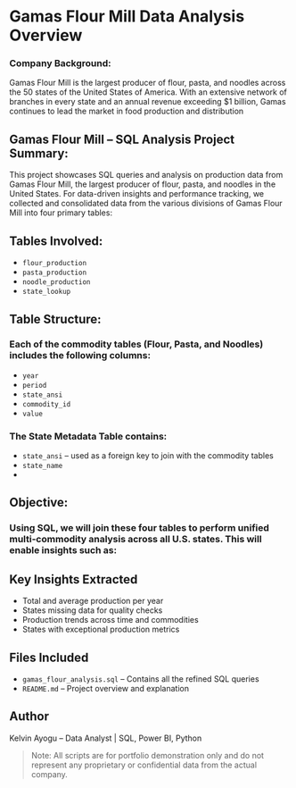 # Gamas Flour Mill Data Analysis Overview
### Company Background:
Gamas Flour Mill is the largest producer of flour, pasta, and noodles across the 50 states of the United States of America. With an extensive network of branches in every state and an annual revenue exceeding $1 billion, Gamas continues to lead the market in food production and distribution


## Gamas Flour Mill – SQL Analysis Project Summary:

This project showcases SQL queries and analysis on production data from Gamas Flour Mill, the largest producer of flour, pasta, and noodles in the United States. For data-driven insights and performance tracking, we collected and consolidated data from the various divisions of Gamas Flour Mill into four primary tables:

## Tables Involved:
- `flour_production`
- `pasta_production`
- `noodle_production`
- `state_lookup`
  
## Table Structure:
### Each of the commodity tables (Flour, Pasta, and Noodles) includes the following columns:
- `year`
- `period`
- `state_ansi`
- `commodity_id`
- `value`

### The State Metadata Table contains:
- `state_ansi`  – used as a foreign key to join with the commodity tables
- `state_name`
- 
## Objective:
### Using SQL, we will join these four tables to perform unified multi-commodity analysis across all U.S. states. This will enable insights such as:


## Key Insights Extracted
- Total and average production per year
- States missing data for quality checks
- Production trends across time and commodities
- States with exceptional production metrics

## Files Included
- `gamas_flour_analysis.sql` – Contains all the refined SQL queries
- `README.md` – Project overview and explanation

## Author
Kelvin Ayogu – Data Analyst | SQL, Power BI, Python

> Note: All scripts are for portfolio demonstration only and do not represent any proprietary or confidential data from the actual company.
